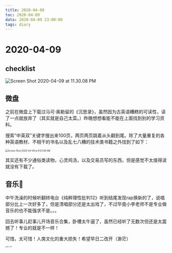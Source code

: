 ```yaml
---
title: 2020-04-09
toc: 2020-04-09
data: 2020-04-09 23:00:00
tags: diary
---
```



# 2020-04-09

## checklist

![Screen Shot 2020-04-09 at 11.30.08 PM](https://tva1.sinaimg.cn/large/00831rSTgy1gdnxqwzyogj30zw0u04bb.jpg)

## 微盘

之前在微盘上下载过马可·奥勒留的《沉思录》，虽然因为古英语糟糕的可读性，读了一点就放弃了（其实就是自己太菜。）昨晚想想看能不能在上面找到别的学习资料。

搜索“中英双”关键字搜出来100页，两页两页跳着从头翻到尾。除了大量重复的各种英语教材、不相干的书名以及乱七八糟的技术类书籍之外找到了如下：

<img src="https://tva1.sinaimg.cn/large/00831rSTly1gdna3awgaxj30ny0aoq60.jpg" alt="Screen Shot 2020-04-09 at 9.53.58 AM" style="zoom: 50%;" />

其实还有不少通俗类读物，心灵鸡汤，以及交易员写的东西，但是感觉不太值得读就没有下载了。



## 音乐🎵

中午洗澡的时候听翻转电台《纯粹理性批判12》听到结尾发现rap换新的了，说唱部分比上一次好多了，但是清唱部分还是太出戏了，不过毕竟小李老师不是专业做音乐的也不能强求不是。。。

回去听事儿赶事儿开场音乐合集，卧槽太牛逼了，虽然已经听了无数次但还是太震撼了！专业的就是不一样！

可惜，太可惜！人类文化的重大损失！希望早日二改开（渺茫）



<img src="https://tva1.sinaimg.cn/large/00831rSTly1gdngiczj41j30u01hcnpl.jpg" alt="IMG_7018" style="zoom:25%;" />

